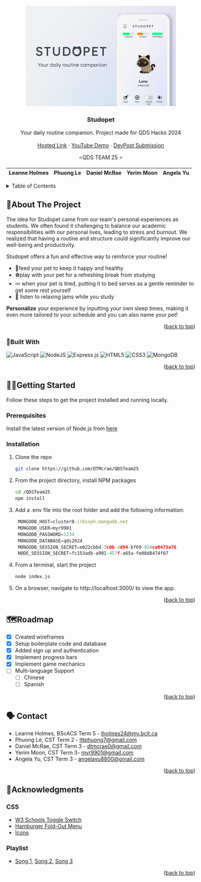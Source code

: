 <a name="readme-top"></a>

<!-- PROJECT LOGO -->
<br />
<div align="center">
    <img src="public/images/Studopet.png" alt="Logo" width="400">

  <h3 align="center">Studopet</h3>

  <p align="center">
    Your daily routine companion. Project made for QDS Hacks 2024
    <br />
    <br />
    <a href="https://studopet.onrender.com/">Hosted Link</a>
    ·
    <a href="https://youtube.com/LINKHERE">YouTube Demo</a>
    ·
    <a href="https://devpost.com/software/studopet">DevPost Submission</a>
  </p>

<div align= "center">
 ⭐QDS TEAM 25 ⭐ 

| Leanne Holmes | Phuong Le | Daniel McRae | Yerim Moon | Angela Yu |
| --------- | ------------- | ----------- |  ----------- | --------- |
</div>
</div>



<!-- TABLE OF CONTENTS -->
<details>
  <summary>Table of Contents</summary>
  <ol>
    <li>
      <a href="#about-the-project">About The Project</a>
      <ul>
        <li><a href="#built-with">Built With</a></li>
      </ul>
    </li>
    <li>
      <a href="#getting-started">Getting Started</a> 
        <li><a href="#prerequisites">Prerequisites</a></li>
        <li><a href="#installation">Installation</a></li>
      </ul>
    </li>
    <li><a href="#roadmap">Roadmap</a></li>
    <li><a href="#contact">Contact</a></li>
    <li><a href="#acknowledgments">Acknowledgments</a></li>
  </ol>
</details>



<!-- ABOUT THE PROJECT -->
##  📝About The Project

The idea for Studopet came from our team's personal experiences as students. We often found it challenging to balance our academic responsibilities with our personal lives, leading to stress and burnout. We realized that having a routine and structure could significantly improve our well-being and productivity.

Studopet offers a fun and effective way to reinforce your routine!
* 🍖feed your pet to keep it happy and healthy
* ⚽play with your pet for a refreshing break from studying
* 💤 when your pet is tired, putting it to bed serves as a gentle reminder to get some rest yourself
* 🎵 listen to relaxing jams while you study

**Personalize** your experience by inputting your own sleep times, making it even more tailored to your schedule and you can also name your pet!


<p align="right">(<a href="#readme-top">back to top</a>)</p>



### 🔨Built With

![JavaScript](https://img.shields.io/badge/javascript-%23323330.svg?style=for-the-badge&logo=javascript&logoColor=%23F7DF1E)
![NodeJS](https://img.shields.io/badge/node.js-6DA55F?style=for-the-badge&logo=node.js&logoColor=white)
![Express.js](https://img.shields.io/badge/express.js-%23404d59.svg?style=for-the-badge&logo=express&logoColor=%2361DAFB)
![HTML5](https://img.shields.io/badge/html5-%23E34F26.svg?style=for-the-badge&logo=html5&logoColor=white)
![CSS3](https://img.shields.io/badge/css3-%231572B6.svg?style=for-the-badge&logo=css3&logoColor=white)
![MongoDB](https://img.shields.io/badge/MongoDB-%234ea94b.svg?style=for-the-badge&logo=mongodb&logoColor=white)


<p align="right">(<a href="#readme-top">back to top</a>)</p>



<!-- GETTING STARTED -->
## 🏃‍♀️Getting Started

Follow these steps to get the project installed and running locally. 

### Prerequisites

Install the latest version of Node.js from [here](https://nodejs.org/en)

### Installation

1. Clone the repo
   ```sh
   git clone https://github.com/DTMcrae/QDSTeam25
   ```
3. From the project directory, install NPM packages
   ```sh
   cd /QDSTeam25
   npm install
   ```
4. Add a .env file into the root folder and add the following information:
   ```js
    MONGODB_HOST=cluster0.irbsxph.mongodb.net
    MONGODB_USER=myr9901
    MONGODB_PASSWORD=1234
    MONGODB_DATABASE=qds2024
    MONGODB_SESSION_SECRET=e022cbbd-3c0b-4d94-bf69-934ce0473a76
    NODE_SESSION_SECRET=fc153adb-a901-457f-a65a-fe08d8474f67
   ```
5. From a terminal, start the project
   ```sh
   node index.js
   ```
6. On a browser, navigate to http://localhost:3000/ to view the app.

<p align="right">(<a href="#readme-top">back to top</a>)</p>


<!-- ROADMAP -->
##  🗺️Roadmap

- [x] Created wireframes
- [x] Setup boilerplate code and database
- [x] Added sign up and authentication
- [x] Implement progress bars
- [x] Implement game mechanics
- [ ] Multi-language Support
    - [ ] Chinese
    - [ ] Spanish

<p align="right">(<a href="#readme-top">back to top</a>)</p>


<!-- CONTACT -->
## 🗣 Contact

- Leanne Holmes, BScACS Term 5 - lholmes24@my.bcit.ca
- Phuong Le, CST Term 2 - lttphuong7@gmail.com
- Daniel McRae, CST Term 3 - dtmcrae0@gmail.com
- Yerim Moon, CST Term 3- myr9901@gmail.com 
- Angela Yu, CST Term 3 - angelayu8800@gmail.com

<p align="right">(<a href="#readme-top">back to top</a>)</p>



<!-- ACKNOWLEDGMENTS -->
## 📑Acknowledgments

### CSS
* [W3 Schools Toggle Switch](https://www.w3schools.com/howto/howto_css_switch.asp)
* [Hamburger Fold-Out Menu](https://codepen.io/erikterwan/pen/EVzeRP)
* [Icons](https://icons8.com/)

### Playlist
* [Song 1](https://www.youtube.com/watch?v=slnUKMhcQUs&t=4s), [Song 2](https://www.youtube.com/watch?v=6DhONAQfEVg), [Song 3](https://www.youtube.com/watch?v=6eWIffP2M3Y)


<p align="right">(<a href="#readme-top">back to top</a>)</p>



<!-- MARKDOWN LINKS & IMAGES -->
[product-screenshot]: images/screenshot.png
[Next.js]: https://img.shields.io/badge/next.js-000000?style=for-the-badge&logo=nextdotjs&logoColor=white
[Next-url]: https://nextjs.org/
[React.js]: https://img.shields.io/badge/React-20232A?style=for-the-badge&logo=react&logoColor=61DAFB
[React-url]: https://reactjs.org/
[Vue.js]: https://img.shields.io/badge/Vue.js-35495E?style=for-the-badge&logo=vuedotjs&logoColor=4FC08D
[Vue-url]: https://vuejs.org/
[Angular.io]: https://img.shields.io/badge/Angular-DD0031?style=for-the-badge&logo=angular&logoColor=white
[Angular-url]: https://angular.io/
[Svelte.dev]: https://img.shields.io/badge/Svelte-4A4A55?style=for-the-badge&logo=svelte&logoColor=FF3E00
[Svelte-url]: https://svelte.dev/
[Laravel.com]: https://img.shields.io/badge/Laravel-FF2D20?style=for-the-badge&logo=laravel&logoColor=white
[Laravel-url]: https://laravel.com
[Bootstrap.com]: https://img.shields.io/badge/Bootstrap-563D7C?style=for-the-badge&logo=bootstrap&logoColor=white
[Bootstrap-url]: https://getbootstrap.com
